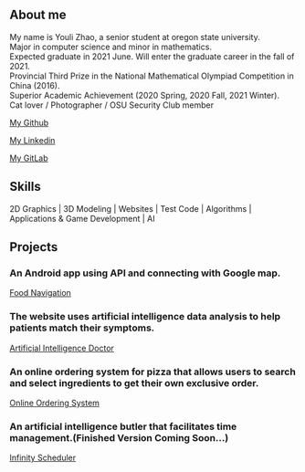 ## About me

My name is Youli Zhao, a senior student at oregon state university.<br/>
Major in computer science and minor in mathematics.<br>
Expected graduate in 2021 June. Will enter the graduate career in the fall of 2021.<br>
Provincial Third Prize in the National Mathematical Olympiad Competition in China (2016). <br/>
Superior Academic Achievement (2020 Spring, 2020 Fall, 2021 Winter).<br/>
Cat lover / Photographer / OSU Security Club member


[My Github](https://github.com/Quella-Cold)

[My Linkedin](https://www.linkedin.com/feed/)

[My GitLab](https://gitlab.com/Quella-Cold)

## Skills
2D Graphics | 3D Modeling | Websites | Test Code | Algorithms | Applications & Game Development | AI


## Projects
### An Android app using API and connecting with Google map.
[Food Navigation](https://github.com/Quella-Cold/cs492-Final-Project/settings)

### The website uses artificial intelligence data analysis to help patients match their symptoms.
[Artificial Intelligence Doctor](https://github.com/Quella-Cold/CS361–Implementation-1-)

### An online ordering system for pizza that allows users to search and select ingredients to get their own exclusive order.
[Online Ordering System](https://github.com/QuellaCold/Pizza/tree/main/asm2)

### An artificial intelligence butler that facilitates time management.(Finished Version Coming Soon...)
[Infinity Scheduler](http://infinityscheduler.com)
